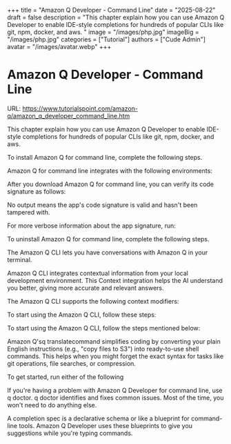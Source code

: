 +++
title = "Amazon Q Developer - Command Line"
date = "2025-08-22"
draft = false
description = "This chapter explain how you can use Amazon Q Developer to enable IDE-style completions for hundreds of popular CLIs like git, npm, docker, and aws. "
image = "/images/php.jpg"
imageBig = "/images/php.jpg"
categories = ["Tutorial"]
authors = ["Cude Admin"]
avatar = "/images/avatar.webp"
+++

# Amazon Q Developer - Command Line

URL: https://www.tutorialspoint.com/amazon-q/amazon_q_developer_command_line.htm

This chapter explain how you can use Amazon Q Developer to enable IDE-style completions for hundreds of popular CLIs like git, npm, docker, and aws.

To install Amazon Q for command line, complete the following steps.

Amazon Q for command line integrates with the following environments:

After you download Amazon Q for command line, you can verify its code signature as follows:

No output means the app's code signature is valid and hasn't been tampered with.

For more verbose information about the app signature, run:

To uninstall Amazon Q for command line, complete the following steps.

The Amazon Q CLI lets you have conversations with Amazon Q in your terminal.

Amazon Q CLI integrates contextual information from your local development environment. This Context integration helps the AI understand you better, giving more accurate and relevant answers.

The Amazon Q CLI supports the following context modifiers:

To start using the Amazon Q CLI, follow these steps:

To start using the Amazon Q CLI, follow the steps mentioned below:

Amazon Q'sq translatecommand simplifies coding by converting your plain English instructions (e.g., "copy files to S3") into ready-to-use shell commands. This helps when you might forget the exact syntax for tasks like git operations, file searches, or compression.

To get started, run either of the following

If you're having a problem with Amazon Q Developer for command line, use q doctor. q doctor identifies and fixes common issues. Most of the time, you won't need to do anything else.

A completion spec is a declarative schema or like a blueprint for command-line tools. Amazon Q Developer uses these blueprints to give you suggestions while you're typing commands.
